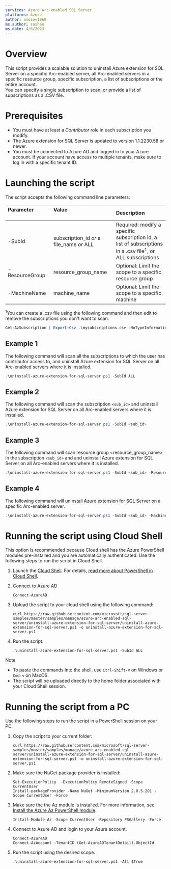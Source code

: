 ```yaml
---
services: Azure Arc-enabled SQL Server
platforms: Azure
author: anosov1960
ms.author: sashan
ms.date: 4/6/2023
---
```



# Overview

This script provides a scalable solution to uninstall Azure extension for SQL Server on a specific Arc-enabled server,
all Arc-enabled servers in a specific resource group, specific subscription, a list of subscriptions or the entire account.  
You can specify a single subscription to scan, or provide a list of subscriptions as a .CSV file. 

# Prerequisites

- You must have at least a *Contributor* role in each subscription you modify.  
- The Azure extension for SQL Server is updated to version 1.1.2230.58 or newer.
- You must be connected to Azure AD and logged in to your Azure account. If your account have access to multiple tenants, make sure to log in with a specific tenant ID.

# Launching the script

The script accepts the following command line parameters:

| **Parameter** &nbsp; &nbsp; &nbsp; &nbsp; &nbsp; &nbsp; &nbsp; &nbsp; &nbsp; &nbsp; &nbsp; &nbsp; &nbsp; &nbsp; &nbsp; &nbsp; &nbsp; &nbsp; &nbsp; &nbsp;  | **Value** &nbsp; &nbsp; &nbsp; &nbsp; &nbsp; &nbsp; &nbsp; &nbsp; &nbsp; &nbsp; &nbsp; &nbsp; &nbsp; &nbsp; &nbsp; &nbsp;&nbsp; &nbsp; &nbsp; &nbsp; &nbsp; &nbsp; &nbsp; &nbsp; &nbsp; &nbsp; &nbsp; &nbsp; &nbsp; &nbsp; &nbsp; &nbsp;&nbsp; &nbsp; &nbsp; &nbsp; | **Description** |
|:--|:--|:--|
|-SubId|subscription_id *or* a file_name *or* ALL |Required: modify a specific subscription id, a list of subscriptions in a .csv file<sup>1</sup>, or ALL subscriptions |
|-ResourceGroup |resource_group_name|Optional: Limit the scope  to a specific resource group|
|-MachineName |machine_name|Optional: Limit the scope to a specific machine|


<sup>1</sup>You can create a .csv file using the following command and then edit to remove the subscriptions you don't  want to scan.
```PowerShell
Get-AzSubscription | Export-Csv .\mysubscriptions.csv -NoTypeInformation 
```

## Example 1

The following command will scan all the subscriptions to which the user has contributor access to, and uninstall Azure extension for SQL Server on all Arc-enabled servers where it is installed.

```PowerShell
.\uninstall-azure-extension-for-sql-server.ps1 -SubId ALL
```

## Example 2

The following command will scan the subscription `<sub_id>` and uninstall Azure extension for SQL Server on all Arc-enabled servers where it is installed.

```PowerShell
.\uninstall-azure-extension-for-sql-server.ps1 -SubId <sub_id> 
```

## Example 3

The following command will scan resource group <resource_group_name> in the subscription `<sub_id>` and and uninstall Azure extension for SQL Server on all Arc-enabled servers where it is installed.

```PowerShell
.\uninstall-azure-extension-for-sql-server.ps1 -SubId <sub_id> -ResourceGroup <resource_group_name> 
```
## Example 4

The following command will uninstall Azure extension for SQL Server on a specific Arc-enabled server.

```PowerShell
.\uninstall-azure-extension-for-sql-server.ps1 -SubId <sub_id> -MachineName <machine_name> 
```

# Running the script using Cloud Shell

This option is recommended because Cloud shell has the Azure PowerShell modules pre-installed and you are automatically authenticated.  Use the following steps to run the script in Cloud Shell.

1. Launch the [Cloud Shell](https://shell.azure.com/). For details, [read more about PowerShell in Cloud Shell](https://aka.ms/pscloudshell/docs).

1. Connect to Azure AD

    ```console
   Connect-AzureAD
    ```

1. Upload the script to your cloud shell using the following command:

    ```console
    curl https://raw.githubusercontent.com/microsoft/sql-server-samples/master/samples/manage/azure-arc-enabled-sql-server/uninstall-azure-extension-for-sql-server/uninstall-azure-extension-for-sql-server.ps1 -o uninstall-azure-extension-for-sql-server.ps1
    ```

1. Run the script.  

    ```console
   .\uninstall-azure-extension-for-sql-server.ps1 -SubId ALL
    ```

> [!NOTE]
> - To paste the commands into the shell, use `Ctrl-Shift-V` on Windows or `Cmd-v` on MacOS.
> - The script will be uploaded directly to the home folder associated with your Cloud Shell session.

# Running the script from a PC

Use the following steps to run the script in a PowerShell session on your PC.

1. Copy the script to your current folder:

    ```console
    curl https://raw.githubusercontent.com/microsoft/sql-server-samples/master/samples/manage/azure-arc-enabled-sql-server/uninstall-azure-extension-for-sql-server/uninstall-azure-extension-for-sql-server.ps1 -o uninstall-azure-extension-for-sql-server.ps1
    ```

1. Make sure the NuGet package provider is installed:  

    ```console
    Set-ExecutionPolicy  -ExecutionPolicy RemoteSigned -Scope CurrentUser
    Install-packageProvider -Name NuGet -MinimumVersion 2.8.5.201 -Scope CurrentUser -Force  
    ```

1. Make sure the the Az module is installed. For more information, see [Install the Azure Az PowerShell module](https://learn.microsoft.com/powershell/azure/install-az-ps):  

    ```console
    Install-Module Az -Scope CurrentUser -Repository PSGallery -Force
    ```

1. Connect to Azure AD and login to your Azure account.

    ```console
    Connect-AzureAD
    Connect-AzAccount -TenantID (Get-AzureADTenantDetail).ObjectId
    ```

1. Run the script using the desired scope.

    ```console
   .\uninstall-azure-extension-for-sql-server.ps1 -All $True
    ```
